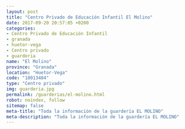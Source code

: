 ```yaml
---
layout: post
title: "Centro Privado de Educación Infantil El Molino"
date: 2017-09-20 20:57:05 +0200
categories:
- Centro Privado de Educación Infantil
- granada
- huetor-vega
- Centro privado
- guarderia
name: "El Molino"
province: "Granada"
location: "Huetor-Vega"
code: "18013484"
type: "Centro privado"
img: guarderia.jpg
permalink: /guarderias/el-molino.html
robot: noindex, follow
sitemap: false
meta-title: "Toda la información de la guardería EL MOLINO"
meta-description: "Toda la información de la guardería EL MOLINO"
---
```


